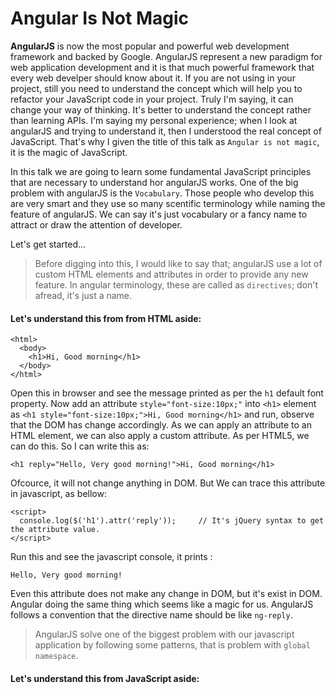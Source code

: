 # Angular Is Not Magic
**AngularJS** is now the most popular and powerful web development framework and backed by Google. AngularJS represent a new paradigm for web application development and it is that much powerful framework that every web develper should know about it. If you are not using in your project, still you need to understand the concept which will help you to refactor your JavaScript code in your project. Truly I'm saying, it can change your way of thinking. It's better to understand the concept rather than learning APIs. I'm saying my personal experience; when I look at angularJS and trying to understand it, then I understood the real concept of JavaScript. That's why I given the title of this talk as `Angular is not magic`, it is the magic of JavaScript.

In this talk we are going to learn some fundamental JavaScript principles that are necessary to understand hor angularJS works. One of the big problem with angularJS is the `Vocabulary`. Those people who develop this are very smart and they use so many scentific terminology while naming the feature of angularJS. We can say it's just vocabulary or a fancy name to attract or draw the attention of developer. 

Let's get started...
> Before digging into this, I would like to say that; angularJS use a lot of custom HTML elements and attributes in order to provide any new feature. In angular terminology, these are called as `directives`; don't afread, it's just a name. 

#### Let's understand this from from HTML aside:
  ```
  <html>
    <body>
      <h1>Hi, Good morning</h1>
    </body>
  </html>
  ```
Open this in browser and see the message printed as per the `h1` default font property. Now add an attribute `style="font-size:10px;"` into `<h1>` element as `<h1 style="font-size:10px;">Hi, Good morning</h1>` and run, observe that the DOM has change accordingly. As we can apply an attribute to an HTML element, we can also apply a custom attribute. As per HTML5, we can do this. So I can write this as:
```
<h1 reply="Hello, Very good morning!">Hi, Good morning</h1>
```
Ofcource, it will not change anything in DOM. But We can trace this attribute in javascript, as bellow:
```
<script>
  console.log($('h1').attr('reply'));     // It's jQuery syntax to get the attribute value.
</script>
```
Run this and see the javascript console, it prints :
```
Hello, Very good morning!
```
Even this attribute does not make any change in DOM, but it's exist in DOM. Angular doing the same thing which seems like a magic for us. AngularJS follows a convention that the directive name should be like `ng-reply`.

> AngularJS solve one of the biggest problem with our javascript application by following some patterns, that is problem with `global namespace`. 

#### Let's understand this from JavaScript aside:


